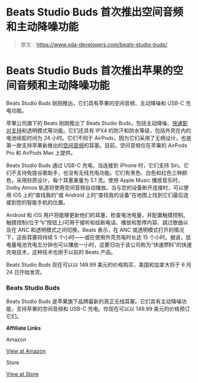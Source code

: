 # Beats Studio Buds 首次推出空间音频和主动降噪功能

> 原文：<https://www.xda-developers.com/beats-studio-buds/>

# Beats Studio Buds 首次推出苹果的空间音频和主动降噪功能

Beats Studio Buds 刚刚推出，它们具有苹果的空间音频、主动降噪和 USB-C 充电功能。

苹果公司旗下的 Beats 刚刚推出了 Beats Studio Buds，包括主动降噪、[快速配对支持](https://www.xda-developers.com/bluetooth-peripherals-google-fast-pair/)和透明模式等功能。它们还具有 IPX4 的防汗和防水等级，包括外壳在内的电池续航时间为 24 小时。它们不同于 AirPods，因为它们采用了无柄设计，也是第一款支持苹果新推出的[空间音频](https://www.xda-developers.com/apple-will-offer-lossless-audio-in-apple-music-without-a-price-hike/)的耳塞。目前，空间音频仅在苹果的 AirPods Pro 和 AirPods Max 上提供。

Beats Studio Buds 通过 USB-C 充电，当连接到 iPhone 时，它们支持 Siri。它们不支持免提谷歌助手，也没有无线充电功能。它们有黑色、白色和红色三种颜色，采用轻质设计，每个耳塞重量为 5.1 克。使用 Apple Music 播放音乐时，Dolby Atmos 轨道将使用空间音频自动播放。当与您的设备断开连接时，可以使用 iOS 上的“查找我的”或 Android 上的“查找我的设备”在地图上找到它们最后连接到您的智能手机的位置。

Android 和 iOS 用户将能够更新他们的耳塞，检查电池电量，并配置触摸控制。触摸控制(位于“b”按钮上)可用于接听和挂断电话、播放和暂停内容、跳过歌曲以及在 ANC 和透明模式之间切换。Beats 表示，在 ANC 或透明模式打开的情况下，这些耳塞将持续 5 个小时——或在使用外壳充电时长达 15 个小时。据说，低电量电池充电五分钟也可以播放一小时，这要归功于该公司称为“快速燃料”的快速充电技术，这种技术也用于以前的 Beats 产品。

Beats Studio Buds 现在可以以 149.99 美元的价格购买，美国和加拿大将于 6 月 24 日开始发货。

### Beats Studio Buds

Beats Studio Buds 是苹果旗下品牌最新的真正无线耳塞。它们具有主动降噪功能，支持苹果的空间音频和 USB-C 充电。你现在可以以 149.99 美元的价格预订它们。

**Affiliate Links**

Amazon

[View at Amazon](https://www.amazon.com/Beats-Studio-Cancelling-Earbuds-Built-Bluetooth-Headphones/dp/B096SV8SJG/?tag=xda-49erl3q-20&ascsubtag=UUxdaUeUpU2806&asc_refurl=https%3A%2F%2Fwww.xda-developers.com%2Fbeats-studio-buds%2F&asc_campaign=Short-Term)

Store

[View at Store](https://shop-links.co/1743428200196039626?u1=3dbfaf09-aad2-441f-9ade-fdf333412ea0)